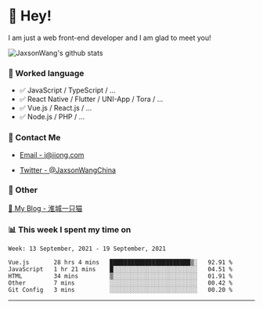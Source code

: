 # 👋 Hey!

I am just a web front-end developer and I am glad to meet you!

![JaxsonWang's github stats](https://github-readme-stats.vercel.app/api?username=JaxsonWang&&show_icons=true&&title_color=1abc9c&&icon_color=1abc9c)


### 📝 Worked language

- ✅ JavaScript / TypeScript / ...
- ✅ React Native / Flutter / UNI-App / Tora / ...
- ✅ Vue.js / React.js / ...
- ✅ Node.js / PHP / ...

### 📮 Contact Me

- [Email - i@iiong.com](mailto:i@iiong.com)

- [Twitter - @JaxsonWangChina](https://twitter.com/JaxsonWangChina)

### 🤪 Other

[📌 My Blog - 淮城一只猫](https://iiong.com)

### 📊 This week I spent my time on

<!--START_SECTION:waka-->
```text
Week: 13 September, 2021 - 19 September, 2021

Vue.js       28 hrs 4 mins   ███████████████████████▒░   92.91 % 
JavaScript   1 hr 21 mins    █░░░░░░░░░░░░░░░░░░░░░░░░   04.51 % 
HTML         34 mins         ▒░░░░░░░░░░░░░░░░░░░░░░░░   01.91 % 
Other        7 mins          ░░░░░░░░░░░░░░░░░░░░░░░░░   00.42 % 
Git Config   3 mins          ░░░░░░░░░░░░░░░░░░░░░░░░░   00.20 % 
```
<!--END_SECTION:waka-->

---
